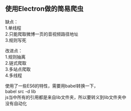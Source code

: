 ## 使用Electron做的简易爬虫

缺点：<br>
1.单线程<br>
2.只能爬取微博一页的音视频路径地址<br>
3.规则写死<br>

改进点：<br>
1.规则抽离<br>
2.链式爬取<br>
3.多站点爬取<br>
4.多线程<br>

使用了一些ES6的特性，需要用babel转换一下，<br>
babel src -d lib<br>
js当中所有的引用都是来自lib文件夹，所以要转义到lib文件夹中<br>
没有自动化<br>
